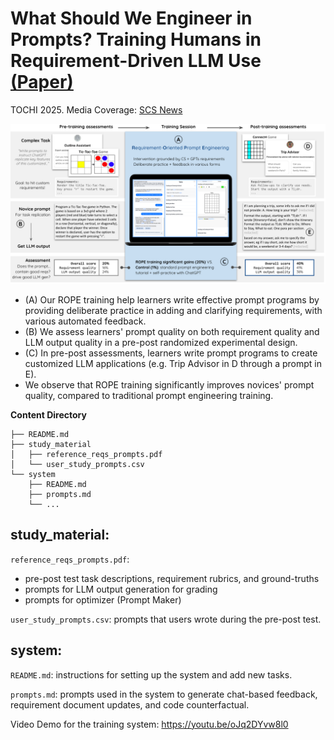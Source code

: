 # What Should We Engineer in Prompts? Training Humans in Requirement-Driven LLM Use [(Paper)](https://arxiv.org/abs/2409.08775)

TOCHI 2025. Media Coverage: [SCS News](https://www.cs.cmu.edu/news/2025/prompt-training)

![ROPE Training and Assessment Illustration](study_material/image.png)

- (A) Our ROPE training help learners write effective prompt programs by providing deliberate practice in adding and clarifying requirements, with various automated feedback. 
- (B) We assess learners' prompt quality on both requirement quality and LLM output quality in a pre-post randomized experimental design. 
- (C) In pre-post assessments, learners write prompt programs to create customized LLM applications (e.g. Trip Advisor in D through a prompt in E).
- We observe that ROPE training significantly improves novices' prompt quality, compared to traditional prompt engineering training. 


**Content Directory**
```
├── README.md
├── study_material
│   ├── reference_reqs_prompts.pdf
│   └── user_study_prompts.csv
└── system
    ├── README.md
    ├── prompts.md
    └── ...
```

## study_material: 
`reference_reqs_prompts.pdf`: 
- pre-post test task descriptions, requirement rubrics, and ground-truths
- prompts for LLM output generation for grading
- prompts for optimizer (Prompt Maker) 

`user_study_prompts.csv`: prompts that users wrote during the pre-post test.

## system:
`README.md`: instructions for setting up the system and add new tasks. 

`prompts.md`: prompts used in the system to generate chat-based feedback, requirement document updates, and code counterfactual.

Video Demo for the training system: https://youtu.be/oJq2DYvw8l0
